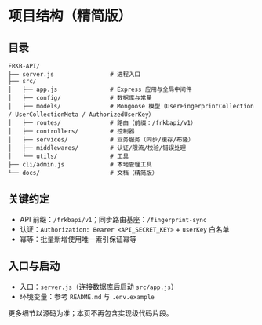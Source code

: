 # 项目结构（精简版）

## 目录
```
FRKB-API/
├── server.js                # 进程入口
├── src/
│   ├── app.js               # Express 应用与全局中间件
│   ├── config/              # 数据库与常量
│   ├── models/              # Mongoose 模型（UserFingerprintCollection / UserCollectionMeta / AuthorizedUserKey）
│   ├── routes/              # 路由（前缀：/frkbapi/v1）
│   ├── controllers/         # 控制器
│   ├── services/            # 业务服务（同步/缓存/布隆）
│   ├── middlewares/         # 认证/限流/校验/错误处理
│   └── utils/               # 工具
├── cli/admin.js             # 本地管理工具
└── docs/                    # 文档（精简版）
```

## 关键约定
- API 前缀：`/frkbapi/v1`；同步路由基座：`/fingerprint-sync`
- 认证：`Authorization: Bearer <API_SECRET_KEY>` + `userKey` 白名单
- 幂等：批量新增使用唯一索引保证幂等

## 入口与启动
- 入口：`server.js`（连接数据库后启动 `src/app.js`）
- 环境变量：参考 `README.md` 与 `.env.example`

更多细节以源码为准；本页不再包含实现级代码片段。

